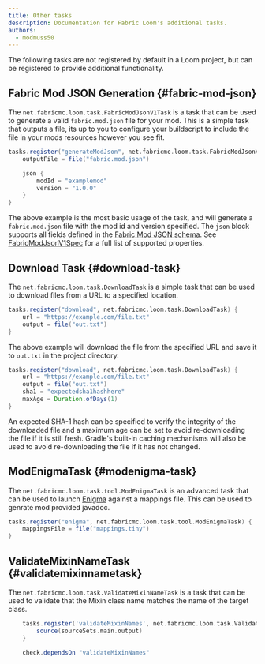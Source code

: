 ```yaml
---
title: Other tasks
description: Documentation for Fabric Loom's additional tasks.
authors:
  - modmuss50
---
```


The following tasks are not registered by default in a Loom project, but can be registered to provide additional functionality.

## Fabric Mod JSON Generation {#fabric-mod-json}

The `net.fabricmc.loom.task.FabricModJsonV1Task` is a task that can be used to generate a valid `fabric.mod.json` file for your mod. This is a simple task that outputs a file, its up to you to configure your buildscript to include the file in your mods resources however you see fit.

```groovy
tasks.register("generateModJson", net.fabricmc.loom.task.FabricModJsonV1Task) {
    outputFile = file("fabric.mod.json")

    json {
        modId = "examplemod"
        version = "1.0.0"
    }
}
```

The above example is the most basic usage of the task, and will generate a `fabric.mod.json` file with the mod id and version specified. The `json` block supports all fields defined in the [Fabric Mod JSON schema](https://fabricmc.net/wiki/documentation:fabric_mod_json). See [FabricModJsonV1Spec](https://github.com/FabricMC/fabric-loom/blob/dev/1.12/src/main/java/net/fabricmc/loom/api/fmj/FabricModJsonV1Spec.java) for a full list of supported properties.

## Download Task {#download-task}

The `net.fabricmc.loom.task.DownloadTask` is a simple task that can be used to download files from a URL to a specified location.

```groovy
tasks.register("download", net.fabricmc.loom.task.DownloadTask) {
    url = "https://example.com/file.txt"
    output = file("out.txt")
}
```

The above example will download the file from the specified URL and save it to `out.txt` in the project directory.

```groovy
tasks.register("download", net.fabricmc.loom.task.DownloadTask) {
    url = "https://example.com/file.txt"
    output = file("out.txt")
    sha1 = "expectedsha1hashhere"
    maxAge = Duration.ofDays(1)
}
```

An expected SHA-1 hash can be specified to verify the integrity of the downloaded file and a maximum age can be set to avoid re-downloading the file if it is still fresh. Gradle's built-in caching mechanisms will also be used to avoid re-downloading the file if it has not changed.

## ModEnigmaTask {#modenigma-task}

The `net.fabricmc.loom.task.tool.ModEnigmaTask` is an advanced task that can be used to launch [Enigma](https://github.com/FabricMC/Enigma) against a mappings file. This can be used to genrate mod provided javadoc.

```groovy
tasks.register("enigma", net.fabricmc.loom.task.tool.ModEnigmaTask) {
    mappingsFile = file("mappings.tiny")
}
```

## ValidateMixinNameTask {#validatemixinnametask}

The `net.fabricmc.loom.task.ValidateMixinNameTask` is a task that can be used to validate that the Mixin class name matches the name of the target class.

```groovy
    tasks.register('validateMixinNames', net.fabricmc.loom.task.ValidateMixinNameTask) {
        source(sourceSets.main.output)
    }

    check.dependsOn "validateMixinNames"
```
